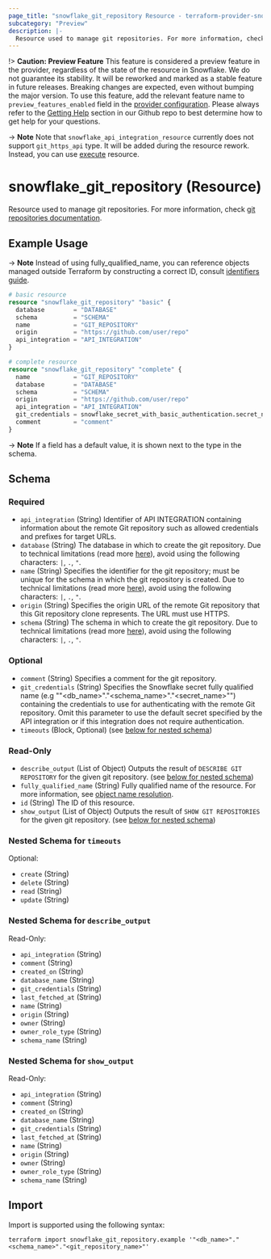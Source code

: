 ```yaml
---
page_title: "snowflake_git_repository Resource - terraform-provider-snowflake"
subcategory: "Preview"
description: |-
  Resource used to manage git repositories. For more information, check git repositories documentation https://docs.snowflake.com/en/sql-reference/sql/create-git-repository.
---
```


!> **Caution: Preview Feature** This feature is considered a preview feature in the provider, regardless of the state of the resource in Snowflake. We do not guarantee its stability. It will be reworked and marked as a stable feature in future releases. Breaking changes are expected, even without bumping the major version. To use this feature, add the relevant feature name to `preview_features_enabled` field in the [provider configuration](https://registry.terraform.io/providers/snowflakedb/snowflake/latest/docs#schema). Please always refer to the [Getting Help](https://github.com/snowflakedb/terraform-provider-snowflake?tab=readme-ov-file#getting-help) section in our Github repo to best determine how to get help for your questions.

<!-- TODO(SNOW-1348334): support git_https_api type in snowflake_api_integration_resource -->
-> **Note** Note that `snowflake_api_integration_resource` currently does not support `git_https_api` type. It will be added during the resource rework. Instead, you can use [execute](https://registry.terraform.io/providers/snowflakedb/snowflake/latest/docs/resources/execute) resource.

# snowflake_git_repository (Resource)

Resource used to manage git repositories. For more information, check [git repositories documentation](https://docs.snowflake.com/en/sql-reference/sql/create-git-repository).

## Example Usage

-> **Note** Instead of using fully_qualified_name, you can reference objects managed outside Terraform by constructing a correct ID, consult [identifiers guide](../guides/identifiers_rework_design_decisions#new-computed-fully-qualified-name-field-in-resources).
<!-- TODO(SNOW-1634854): include an example showing both methods-->

```terraform
# basic resource
resource "snowflake_git_repository" "basic" {
  database        = "DATABASE"
  schema          = "SCHEMA"
  name            = "GIT_REPOSITORY"
  origin          = "https://github.com/user/repo"
  api_integration = "API_INTEGRATION"
}

# complete resource
resource "snowflake_git_repository" "complete" {
  name            = "GIT_REPOSITORY"
  database        = "DATABASE"
  schema          = "SCHEMA"
  origin          = "https://github.com/user/repo"
  api_integration = "API_INTEGRATION"
  git_credentials = snowflake_secret_with_basic_authentication.secret_name.fully_qualified_name
  comment         = "comment"
}
```

-> **Note** If a field has a default value, it is shown next to the type in the schema.

<!-- schema generated by tfplugindocs -->
## Schema

### Required

- `api_integration` (String) Identifier of API INTEGRATION containing information about the remote Git repository such as allowed credentials and prefixes for target URLs.
- `database` (String) The database in which to create the git repository. Due to technical limitations (read more [here](../guides/identifiers_rework_design_decisions#known-limitations-and-identifier-recommendations)), avoid using the following characters: `|`, `.`, `"`.
- `name` (String) Specifies the identifier for the git repository; must be unique for the schema in which the git repository is created. Due to technical limitations (read more [here](../guides/identifiers_rework_design_decisions#known-limitations-and-identifier-recommendations)), avoid using the following characters: `|`, `.`, `"`.
- `origin` (String) Specifies the origin URL of the remote Git repository that this Git repository clone represents. The URL must use HTTPS.
- `schema` (String) The schema in which to create the git repository. Due to technical limitations (read more [here](../guides/identifiers_rework_design_decisions#known-limitations-and-identifier-recommendations)), avoid using the following characters: `|`, `.`, `"`.

### Optional

- `comment` (String) Specifies a comment for the git repository.
- `git_credentials` (String) Specifies the Snowflake secret fully qualified name (e.g ""<db_name>"."<schema_name>"."<secret_name>"") containing the credentials to use for authenticating with the remote Git repository. Omit this parameter to use the default secret specified by the API integration or if this integration does not require authentication.
- `timeouts` (Block, Optional) (see [below for nested schema](#nestedblock--timeouts))

### Read-Only

- `describe_output` (List of Object) Outputs the result of `DESCRIBE GIT REPOSITORY` for the given git repository. (see [below for nested schema](#nestedatt--describe_output))
- `fully_qualified_name` (String) Fully qualified name of the resource. For more information, see [object name resolution](https://docs.snowflake.com/en/sql-reference/name-resolution).
- `id` (String) The ID of this resource.
- `show_output` (List of Object) Outputs the result of `SHOW GIT REPOSITORIES` for the given git repository. (see [below for nested schema](#nestedatt--show_output))

<a id="nestedblock--timeouts"></a>
### Nested Schema for `timeouts`

Optional:

- `create` (String)
- `delete` (String)
- `read` (String)
- `update` (String)


<a id="nestedatt--describe_output"></a>
### Nested Schema for `describe_output`

Read-Only:

- `api_integration` (String)
- `comment` (String)
- `created_on` (String)
- `database_name` (String)
- `git_credentials` (String)
- `last_fetched_at` (String)
- `name` (String)
- `origin` (String)
- `owner` (String)
- `owner_role_type` (String)
- `schema_name` (String)


<a id="nestedatt--show_output"></a>
### Nested Schema for `show_output`

Read-Only:

- `api_integration` (String)
- `comment` (String)
- `created_on` (String)
- `database_name` (String)
- `git_credentials` (String)
- `last_fetched_at` (String)
- `name` (String)
- `origin` (String)
- `owner` (String)
- `owner_role_type` (String)
- `schema_name` (String)

## Import

Import is supported using the following syntax:

```shell
terraform import snowflake_git_repository.example '"<db_name>"."<schema_name>"."<git_repository_name>"'
```
